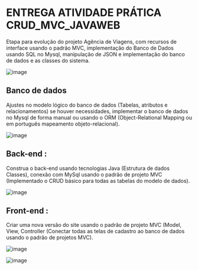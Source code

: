# ENTREGA ATIVIDADE PRÁTICA CRUD_MVC_JAVAWEB
Etapa para evolução do projeto Agência de Viagens, com recursos de interface usando o padrão MVC, implementação do Banco de Dados usando SQL no Mysql, manipulação de JSON e implementação do banco de dados e as classes do sistema. 

![image](https://github.com/FelipeSysten/CRUD_MVC_JAVAWEB/assets/76599815/178d1acf-a5d1-4d31-87ad-2cedca861651)


## Banco de dados 
Ajustes no modelo lógico do banco de dados (Tabelas, atributos e relacionamentos) se houver necessidades, implementar o banco de dados no Mysql de forma manual ou usando o ORM (Object-Relational Mapping ou em português mapeamento objeto-relacional). 



![image](https://github.com/FelipeSysten/CRUD_MVC_JAVAWEB/assets/76599815/51de426f-e10b-4886-9cf4-0a217fd62be9)

##  Back-end : 
Construa o back-end usando tecnologias Java (Estrutura de dados Classes), conexão com MySql usando o padrão de projeto MVC (Implementado o CRUD básico para todas as tabelas do modelo de dados).  

![image](https://github.com/FelipeSysten/CRUD_MVC_JAVAWEB/assets/76599815/7e108423-be51-4598-ac83-614ed9db316b)








## Front-end : 

Criar uma nova versão do site usando o padrão de projeto MVC (Model, View, Controller (Conectar todas as telas de cadastro ao banco de dados usando o padrão de projetos MVC). 

![image](https://github.com/FelipeSysten/CRUD_MVC_JAVAWEB/assets/76599815/4b2c7c8b-6b1e-464f-bf17-ccd9db58f465)

![image](https://github.com/FelipeSysten/CRUD_MVC_JAVAWEB/assets/76599815/c2123cd3-55e4-44e8-9f39-5a667da4cdf1)

